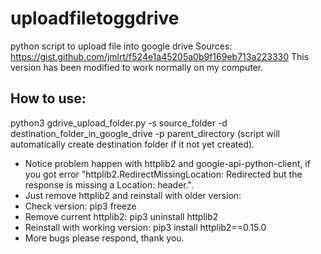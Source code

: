 # uploadfiletoggdrive
  python script to upload file into google drive
  Sources: https://gist.github.com/jmlrt/f524e1a45205a0b9f169eb713a223330
  This version has been modified to work normally on my computer.
## How to use:
  python3 gdrive_upload_folder.py -s source_folder -d destination_folder_in_google_drive -p parent_directory
  (script will automatically create destination folder if it not yet created).
  * Notice problem happen with httplib2 and google-api-python-client, if you got error "httplib2.RedirectMissingLocation: Redirected but the response is missing a Location: header.".
  * Just remove httplib2 and reinstall with older version:
  * Check version: pip3 freeze
  * Remove current httplib2: pip3 uninstall httplib2
  * Reinstall with working version: pip3 install httplib2==0.15.0
  * More bugs please respond, thank you.
